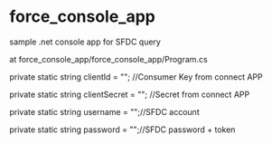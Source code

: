 # force_console_app
sample .net console app for SFDC query

at
force_console_app/force_console_app/Program.cs</p>

private static string clientId = ""; //Consumer Key from connect APP</p>
private static string clientSecret = ""; //Secret from connect APP</p>
private static string username = "";//SFDC account</p>
private static string password = "";//SFDC password + token</p>
